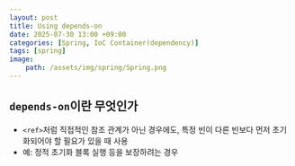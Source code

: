 ```yaml
---
layout: post
title: Using depends-on
date: 2025-07-30 13:00 +09:00
categories: [Spring, IoC Container(dependency)]
tags: [spring]
image:
    path: /assets/img/spring/Spring.png
---
```


## `depends-on`이란 무엇인가

- `<ref>`처럼 직접적인 참조 관계가 아닌 경우에도, 특정 빈이 다른 빈보다 먼저 초기화되어야 할 필요가 있을 때 사용
- 예: 정적 초기화 블록 실행 등을 보장하려는 경우

<br>

##
